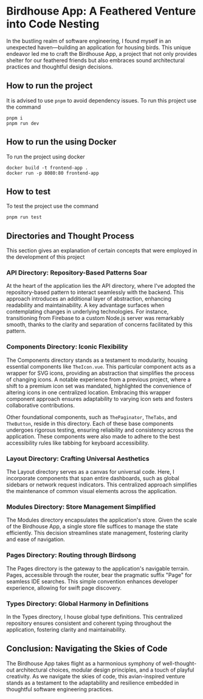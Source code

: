 # Birdhouse App: A Feathered Venture into Code Nesting

In the bustling realm of software engineering, I found myself in an unexpected haven—building an application for housing birds. This unique endeavor led me to craft the Birdhouse App, a project that not only provides shelter for our feathered friends but also embraces sound architectural practices and thoughtful design decisions.

## How to run the project

It is advised to use `pnpm` to avoid dependency issues.
To run this project use the command

```
pnpm i
pnpm run dev
```

## How to run the using Docker

To  run the project using docker

```
docker build -t frontend-app .
docker run -p 8080:80 frontend-app
```

## How to test

To test the project use the command

```
pnpm run test
```

## Directories and Thought Process

This section gives an explanation of certain concepts that were employed in the development of this project

### API Directory: Repository-Based Patterns Soar

At the heart of the application lies the API directory, where I've adopted the repository-based pattern to interact seamlessly with the backend. This approach introduces an additional layer of abstraction, enhancing readability and maintainability. A key advantage surfaces when contemplating changes in underlying technologies. For instance, transitioning from Firebase to a custom Node.js server was remarkably smooth, thanks to the clarity and separation of concerns facilitated by this pattern.

### Components Directory: Iconic Flexibility

The Components directory stands as a testament to modularity, housing essential components like `TheIcon.vue`. This particular component acts as a wrapper for SVG icons, providing an abstraction that simplifies the process of changing icons. A notable experience from a previous project, where a shift to a premium icon set was mandated, highlighted the convenience of altering icons in one centralized location. Embracing this wrapper component approach ensures adaptability to varying icon sets and fosters collaborative contributions.

Other foundational components, such as `ThePaginator`, `TheTabs`, and `TheButton`, reside in this directory. Each of these base components undergoes rigorous testing, ensuring reliability and consistency across the application. These components were also made to adhere to the best accessibility rules like tabbing for keyboard accessibility.

### Layout Directory: Crafting Universal Aesthetics

The Layout directory serves as a canvas for universal code. Here, I incorporate components that span entire dashboards, such as global sidebars or network request indicators. This centralized approach simplifies the maintenance of common visual elements across the application.

### Modules Directory: Store Management Simplified

The Modules directory encapsulates the application's store. Given the scale of the Birdhouse App, a single store file suffices to manage the state efficiently. This decision streamlines state management, fostering clarity and ease of navigation.

### Pages Directory: Routing through Birdsong

The Pages directory is the gateway to the application's navigable terrain. Pages, accessible through the router, bear the pragmatic suffix "Page" for seamless IDE searches. This simple convention enhances developer experience, allowing for swift page discovery.

### Types Directory: Global Harmony in Definitions

In the Types directory, I house global type definitions. This centralized repository ensures consistent and coherent typing throughout the application, fostering clarity and maintainability.

## Conclusion: Navigating the Skies of Code

The Birdhouse App takes flight as a harmonious symphony of well-thought-out architectural choices, modular design principles, and a touch of playful creativity. As we navigate the skies of code, this avian-inspired venture stands as a testament to the adaptability and resilience embedded in thoughtful software engineering practices.
